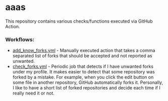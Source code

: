 # aaas

This repository contains various checks/functions executed via GitHub Action.

### Workflows:
- [add_know_forks.yml](.github/workflows/add_know_forks.yml) - Manually executed action that takes a comma separated list of forks that should be accepted and not reported as unwanted.
- [check_forks.yml](.github/workflows/check_forks.yml) - Periodic job that detects if I have unwanted forks under my profile. It makes easier to detect that some repository was forked by a mistake. For example, when you click the edit button on some file in another repository, GitHub automatically forks it. Personally, I like to have a short list of forked repositories and decide each time if I really need it or not.
